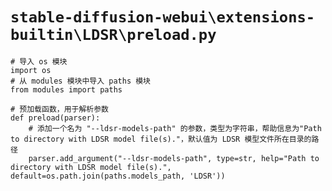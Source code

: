 # `stable-diffusion-webui\extensions-builtin\LDSR\preload.py`

```
# 导入 os 模块
import os
# 从 modules 模块中导入 paths 模块
from modules import paths

# 预加载函数，用于解析参数
def preload(parser):
    # 添加一个名为 "--ldsr-models-path" 的参数，类型为字符串，帮助信息为"Path to directory with LDSR model file(s)."，默认值为 LDSR 模型文件所在目录的路径
    parser.add_argument("--ldsr-models-path", type=str, help="Path to directory with LDSR model file(s).", default=os.path.join(paths.models_path, 'LDSR'))
```